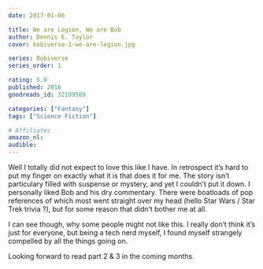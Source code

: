```yaml
---
date: 2017-01-06

title: We are Legion, We are Bob
author: Dennis E. Taylor
cover: bobiverse-1-we-are-legion.jpg

series: Bobiverse
series_order: 1

rating: 5.0
published: 2016
goodreads_id: 32109569

categories: ["Fantasy"]
tags: ["Science Fiction"]

# Affiliates
amazon_nl: 
audible: 
---
```


Well I totally did not expect to love this like I have. In retrospect it’s hard to put my finger on exactly what it is that does it for me. The story isn’t particulary filled with suspense or mystery, and yet I couldn’t put it down. I personally liked Bob and his dry commentary. There were boatloads of pop references of which most went straight over my head (hello Star Wars / Star Trek trivia ?), but for some reason that didn’t bother me at all.

<!--more-->

I can see though, why some people might not like this. I really don’t think it’s just for everyone, but being a tech nerd myself, I found myself strangely compelled by all the things going on.

Looking forward to read part 2 & 3 in the coming months.
